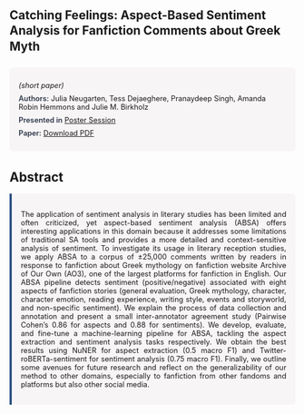 
<style>    
    h2 {
        margin-top: 0;
        margin-bottom: 1.5rem;
        line-height: 1.3;
    }
    
    h3 {
        margin-top: 2rem;
        margin-bottom: 1rem;
        font-size: 1.4rem;
        font-weight:bold;
    }
    
    .metadata {
        background-color: rgba(96,24,67,0.03);
        padding: 1rem;
        font-size:0.8rem;
        border-radius: 6px;
        margin-bottom: 2rem;
    }
    
    .metadata p {
        margin: 0.5rem 0;
    }
    
    .abstract {
        text-align: justify;
        font-size:0.8rem;
        padding: 1rem;
        background-color: rgba(96,24,67,0.03);
        border-left: 4px solid #2c5282;
        border-radius: 0 6px 6px 0;
    }
    
    strong {
        color: #2d3748;
        font-weight: 600;
    }
</style>
<main role="main">
<h2>Catching Feelings: Aspect-Based Sentiment Analysis for Fanfiction Comments about Greek Myth</h2>

<section class="metadata">
<p style='font-size:0.8rem'><i>(short paper)</i></p>
<p><strong>Authors:</strong> Julia Neugarten, Tess Dejaeghere, Pranaydeep Singh, Amanda Robin Hemmons and Julie M. Birkholz</p>
<p><strong>Presented in</strong> <a href="/programme/#postersession">Poster Session</a></p>
<p><strong>Paper:</strong> <a href="https://ceur-ws.org/Vol-3834/paper23.pdf">Download PDF</a></p>
</section>

<section>
<h3>Abstract</h3>
<div class="abstract">
<p>The application of sentiment analysis in literary studies has been limited and often criticized, yet aspect-based sentiment analysis (ABSA) offers interesting applications in this domain because it addresses some limitations of traditional SA tools and provides a more detailed and context-sensitive analysis of sentiment. To investigate its usage in literary reception studies, we apply ABSA to a corpus of ±25,000 comments written by readers in response to fanfiction about Greek mythology on fanfiction website  Archive of Our Own (AO3), one of the largest platforms for fanfiction in English. Our ABSA pipeline detects sentiment (positive/negative) associated with eight aspects of fanfiction stories (general evaluation, Greek mythology, character, character emotion, reading experience, writing style, events and storyworld, and non-specific sentiment). We explain the process of data collection and annotation and present a small inter-annotator agreement study (Pairwise Cohen’s   0.86 for aspects and 0.88 for sentiments). We develop, evaluate, and fine-tune a machine-learning pipeline for ABSA, tackling the aspect extraction and sentiment analysis tasks respectively. We obtain the best results using NuNER for aspect extraction (0.5 macro F1) and Twitter-roBERTa-sentiment for sentiment analysis (0.75 macro F1). Finally, we outline some avenues for future research and reflect on the generalizability of our method to other domains, especially to fanfiction from other fandoms and platforms but also other social media.</p>
</div>
</section>
</main>
